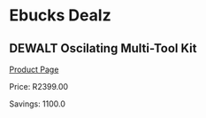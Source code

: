 
# Ebucks Dealz
## DEWALT Oscilating Multi-Tool Kit
[Product Page](https://www.ebucks.com/web/shop/productSelected.do?prodId=1069128937&catId=1158501552)

Price: R2399.00

Savings: 1100.0


	